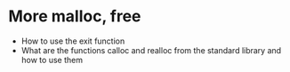 # More malloc, free
* How to use the exit function
* What are the functions calloc and realloc from the standard library and how to use them
